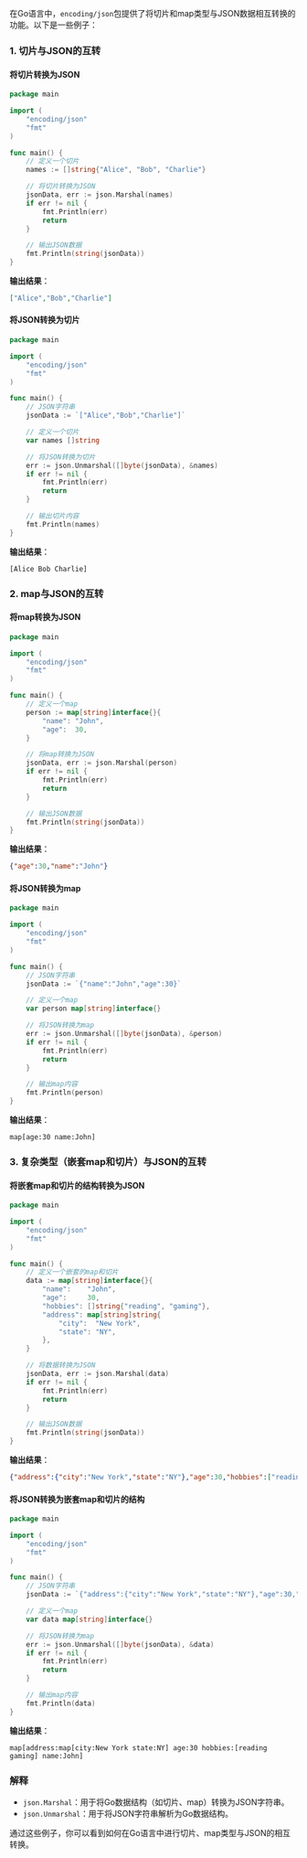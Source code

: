 在Go语言中，`encoding/json`包提供了将切片和map类型与JSON数据相互转换的功能。以下是一些例子：

### 1. 切片与JSON的互转

#### 将切片转换为JSON

```go
package main

import (
	"encoding/json"
	"fmt"
)

func main() {
	// 定义一个切片
	names := []string{"Alice", "Bob", "Charlie"}

	// 将切片转换为JSON
	jsonData, err := json.Marshal(names)
	if err != nil {
		fmt.Println(err)
		return
	}

	// 输出JSON数据
	fmt.Println(string(jsonData))
}
```

**输出结果**：
```json
["Alice","Bob","Charlie"]
```

#### 将JSON转换为切片

```go
package main

import (
	"encoding/json"
	"fmt"
)

func main() {
	// JSON字符串
	jsonData := `["Alice","Bob","Charlie"]`

	// 定义一个切片
	var names []string

	// 将JSON转换为切片
	err := json.Unmarshal([]byte(jsonData), &names)
	if err != nil {
		fmt.Println(err)
		return
	}

	// 输出切片内容
	fmt.Println(names)
}
```

**输出结果**：
```
[Alice Bob Charlie]
```

### 2. map与JSON的互转

#### 将map转换为JSON

```go
package main

import (
	"encoding/json"
	"fmt"
)

func main() {
	// 定义一个map
	person := map[string]interface{}{
		"name": "John",
		"age":  30,
	}

	// 将map转换为JSON
	jsonData, err := json.Marshal(person)
	if err != nil {
		fmt.Println(err)
		return
	}

	// 输出JSON数据
	fmt.Println(string(jsonData))
}
```

**输出结果**：
```json
{"age":30,"name":"John"}
```

#### 将JSON转换为map

```go
package main

import (
	"encoding/json"
	"fmt"
)

func main() {
	// JSON字符串
	jsonData := `{"name":"John","age":30}`

	// 定义一个map
	var person map[string]interface{}

	// 将JSON转换为map
	err := json.Unmarshal([]byte(jsonData), &person)
	if err != nil {
		fmt.Println(err)
		return
	}

	// 输出map内容
	fmt.Println(person)
}
```

**输出结果**：
```
map[age:30 name:John]
```

### 3. 复杂类型（嵌套map和切片）与JSON的互转

#### 将嵌套map和切片的结构转换为JSON

```go
package main

import (
	"encoding/json"
	"fmt"
)

func main() {
	// 定义一个嵌套的map和切片
	data := map[string]interface{}{
		"name":    "John",
		"age":     30,
		"hobbies": []string{"reading", "gaming"},
		"address": map[string]string{
			"city":  "New York",
			"state": "NY",
		},
	}

	// 将数据转换为JSON
	jsonData, err := json.Marshal(data)
	if err != nil {
		fmt.Println(err)
		return
	}

	// 输出JSON数据
	fmt.Println(string(jsonData))
}
```

**输出结果**：
```json
{"address":{"city":"New York","state":"NY"},"age":30,"hobbies":["reading","gaming"],"name":"John"}
```

#### 将JSON转换为嵌套map和切片的结构

```go
package main

import (
	"encoding/json"
	"fmt"
)

func main() {
	// JSON字符串
	jsonData := `{"address":{"city":"New York","state":"NY"},"age":30,"hobbies":["reading","gaming"],"name":"John"}`

	// 定义一个map
	var data map[string]interface{}

	// 将JSON转换为map
	err := json.Unmarshal([]byte(jsonData), &data)
	if err != nil {
		fmt.Println(err)
		return
	}

	// 输出map内容
	fmt.Println(data)
}
```

**输出结果**：
```
map[address:map[city:New York state:NY] age:30 hobbies:[reading gaming] name:John]
```

### 解释

- `json.Marshal`：用于将Go数据结构（如切片、map）转换为JSON字符串。
- `json.Unmarshal`：用于将JSON字符串解析为Go数据结构。

通过这些例子，你可以看到如何在Go语言中进行切片、map类型与JSON的相互转换。